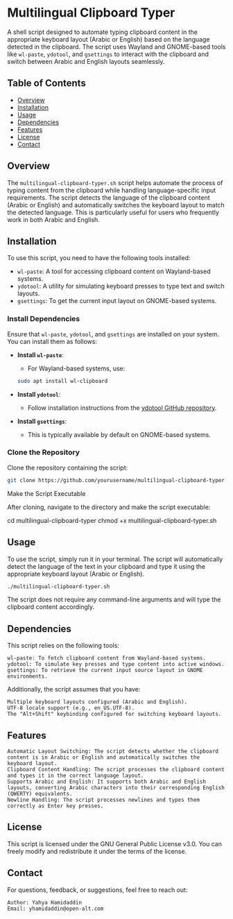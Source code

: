 # Multilingual Clipboard Typer

A shell script designed to automate typing clipboard content in the appropriate keyboard layout (Arabic or English) based on the language detected in the clipboard. The script uses Wayland and GNOME-based tools like `wl-paste`, `ydotool`, and `gsettings` to interact with the clipboard and switch between Arabic and English layouts seamlessly.

## Table of Contents
- [Overview](#overview)
- [Installation](#installation)
- [Usage](#usage)
- [Dependencies](#dependencies)
- [Features](#features)
- [License](#license)
- [Contact](#contact)

## Overview

The `multilingual-clipboard-typer.sh` script helps automate the process of typing content from the clipboard while handling language-specific input requirements. The script detects the language of the clipboard content (Arabic or English) and automatically switches the keyboard layout to match the detected language. This is particularly useful for users who frequently work in both Arabic and English.

## Installation

To use this script, you need to have the following tools installed:

- `wl-paste`: A tool for accessing clipboard content on Wayland-based systems.
- `ydotool`: A utility for simulating keyboard presses to type text and switch layouts.
- `gsettings`: To get the current input layout on GNOME-based systems.

### Install Dependencies

Ensure that `wl-paste`, `ydotool`, and `gsettings` are installed on your system. You can install them as follows:

- **Install `wl-paste`**:
    - For Wayland-based systems, use:
    ```bash
    sudo apt install wl-clipboard
    ```

- **Install `ydotool`**:
    - Follow installation instructions from the [ydotool GitHub repository](https://github.com/wwmm/ydotool).

- **Install `gsettings`**:
    - This is typically available by default on GNOME-based systems.

### Clone the Repository

Clone the repository containing the script:
```bash
git clone https://github.com/yourusername/multilingual-clipboard-typer.git
```
Make the Script Executable

After cloning, navigate to the directory and make the script executable:

cd multilingual-clipboard-typer
chmod +x multilingual-clipboard-typer.sh

## Usage

To use the script, simply run it in your terminal. The script will automatically detect the language of the text in your clipboard and type it using the appropriate keyboard layout (Arabic or English).
```bash
./multilingual-clipboard-typer.sh
```

The script does not require any command-line arguments and will type the clipboard content accordingly.
## Dependencies

This script relies on the following tools:

    wl-paste: To fetch clipboard content from Wayland-based systems.
    ydotool: To simulate key presses and type content into active windows.
    gsettings: To retrieve the current input source layout in GNOME environments.

Additionally, the script assumes that you have:

    Multiple keyboard layouts configured (Arabic and English).
    UTF-8 locale support (e.g., en_US.UTF-8).
    The "Alt+Shift" keybinding configured for switching keyboard layouts.

## Features

    Automatic Layout Switching: The script detects whether the clipboard content is in Arabic or English and automatically switches the keyboard layout.
    Clipboard Content Handling: The script processes the clipboard content and types it in the correct language layout.
    Supports Arabic and English: It supports both Arabic and English layouts, converting Arabic characters into their corresponding English (QWERTY) equivalents.
    Newline Handling: The script processes newlines and types them correctly as Enter key presses.

## License

This script is licensed under the GNU General Public License v3.0. You can freely modify and redistribute it under the terms of the license.
## Contact

For questions, feedback, or suggestions, feel free to reach out:

    Author: Yahya Hamidaddin
    Email: yhamidaddin@open-alt.com
